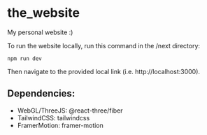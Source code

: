 # the_website
My personal website :)

To run the website locally, run this command in the /next directory: 
```
npm run dev
```
Then navigate to the provided local link (i.e. http://localhost:3000).

## Dependencies:
- WebGL/ThreeJS: @react-three/fiber
- TailwindCSS: tailwindcss
- FramerMotion: framer-motion
